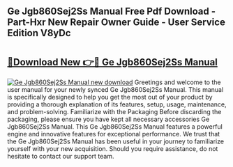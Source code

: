 ## Ge Jgb860Sej2Ss Manual Free Pdf Download - Part-Hxr New Repair Owner Guide - User Service Edition V8yDc

# <h2><a href="http://bc36976.oget.top/?id=Ge+Jgb860Sej2Ss+Manual">🔗Download New 👉🔴 Ge Jgb860Sej2Ss Manual</a></h2>

[![Ge Jgb860Sej2Ss Manual new download](https://i.imgur.com/5g1atiW.png)](http://bc36976.oget.top/?id=Ge+Jgb860Sej2Ss+Manual)
Greetings and welcome to the user manual for your newly synced Ge Jgb860Sej2Ss Manual. This manual is specifically designed to help you get the most out of your product by providing a thorough explanation of its features, setup, usage, maintenance, and problem-solving. Familiarize with the Packaging Before discarding the packaging, please ensure you have kept all necessary accessories Ge Jgb860Sej2Ss Manual. This Ge Jgb860Sej2Ss Manual features a powerful engine and innovative features for exceptional performance. We trust that the Ge Jgb860Sej2Ss Manual has been useful in your journey to familiarize yourself with your new acquisition. Should you require assistance, do not hesitate to contact our support team.
